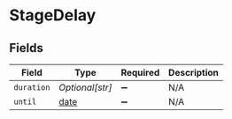 # StageDelay


## Fields

| Field                                                                | Type                                                                 | Required                                                             | Description                                                          |
| -------------------------------------------------------------------- | -------------------------------------------------------------------- | -------------------------------------------------------------------- | -------------------------------------------------------------------- |
| `duration`                                                           | *Optional[str]*                                                      | :heavy_minus_sign:                                                   | N/A                                                                  |
| `until`                                                              | [date](https://docs.python.org/3/library/datetime.html#date-objects) | :heavy_minus_sign:                                                   | N/A                                                                  |